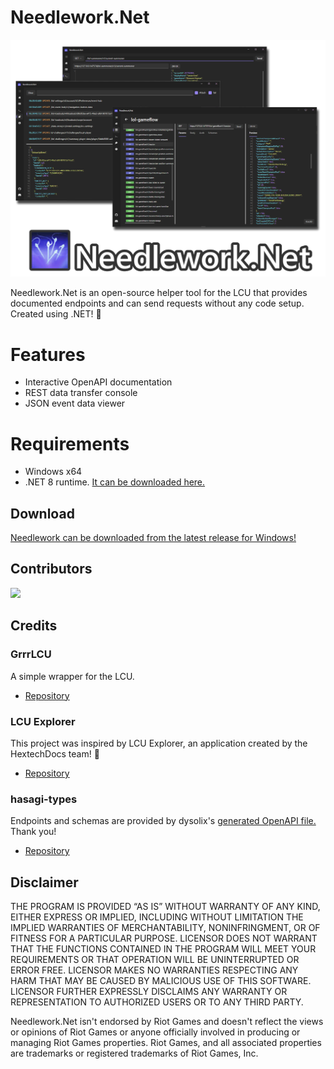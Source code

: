 # Needlework.Net

![App preview](app-preview.png)

Needlework.Net is an open-source helper tool for the LCU that provides documented endpoints and can send requests without any code setup. Created using .NET! 🌠

# Features

- Interactive OpenAPI documentation
- REST data transfer console
- JSON event data viewer

# Requirements

- Windows x64
- .NET 8 runtime. [It can be downloaded here.](https://dotnet.microsoft.com/en-us/download/dotnet/thank-you/runtime-desktop-8.0.7-windows-x64-installer)

## Download

[Needlework can be downloaded from the latest release for Windows!](https://github.com/BlossomiShymae/Needlework.Net/releases)

## Contributors

<a href="https://github.com/BlossomiShymae/Needlework.Net/graphs/contributors">
  <img src="https://contrib.rocks/image?repo=BlossomiShymae/Needlework.Net" />
</a>

## Credits

### GrrrLCU

A simple wrapper for the LCU.
- [Repository](https://github.com/BlossomiShymae/GrrrLCU)

### LCU Explorer

This project was inspired by LCU Explorer, an application created by the HextechDocs team! 💚
- [Repository](https://github.com/HextechDocs/lcu-explorer)

### hasagi-types

Endpoints and schemas are provided by dysolix's [generated OpenAPI file.](https://raw.githubusercontent.com/dysolix/hasagi-types/main/swagger.json) Thank you!
- [Repository](https://github.com/dysolix/hasagi-types)

## Disclaimer

THE PROGRAM IS PROVIDED “AS IS” WITHOUT WARRANTY OF ANY KIND, EITHER EXPRESS OR IMPLIED, INCLUDING WITHOUT LIMITATION THE IMPLIED WARRANTIES OF MERCHANTABILITY, NONINFRINGMENT, OR OF FITNESS FOR A PARTICULAR PURPOSE. LICENSOR DOES NOT WARRANT THAT THE FUNCTIONS CONTAINED IN THE PROGRAM WILL MEET YOUR REQUIREMENTS OR THAT OPERATION WILL BE UNINTERRUPTED OR ERROR FREE. LICENSOR MAKES NO WARRANTIES RESPECTING ANY HARM THAT MAY BE CAUSED BY MALICIOUS USE OF THIS SOFTWARE. LICENSOR FURTHER EXPRESSLY DISCLAIMS ANY WARRANTY OR REPRESENTATION TO AUTHORIZED USERS OR TO ANY THIRD PARTY.


Needlework.Net isn't endorsed by Riot Games and doesn't
reflect the views or opinions of Riot Games or anyone officially
involved in producing or managing Riot Games properties. Riot Games,
and all associated properties are trademarks or registered
trademarks of Riot Games, Inc.
